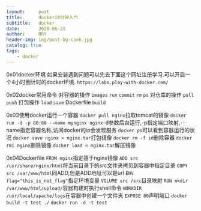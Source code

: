 ```yaml
---
layout:     post
title:      docker10分钟入门
subtitle:   docker
date:       2020-06-23
author:     RRY
header-img: img/post-bg-cook.jpg
catalog: true
tags:
    - docker
---
```


0x01docker环境
如果安装遇到问题可以先去下面这个网址注册学习.可以开启一个4小时倒计时的docker环境.
`https://labs.play-with-docker.com/`

0x02docker常用命令
对容器的操作
`images` `run` `commit` `rm` `ps`
对仓库的操作
`pull` `push`
打包操作
`load` `save`
Dockerfile
`build`

0x03使用docker运行一个容器
`docker pull nginx`拉取tomcat的镜像
`docker run -d -p 80:80 --name mynginx nginx`-d参数后台运行,-p指定端口映射,--name指定容器名称,访问docker的ip会发现服务
`docker ps`可以看到容器运行的状况
`docker save nginx > nginx.tar`打包镜像
`docker rm -f id`删除容器
`docker rmi nginx`删除镜像
`docker load < nginx.tar`解压镜像 

0x04Dockerfile
`FROM nginx`指定基于nginx镜像
`ADD src /usr/share/nginx/html`将当前目录下的src文件夹拷贝到容器中指定目录
`COPY src /var/www/html`同ADD,但是ADD地址可以是url
`ENV flag="this_is_not_flag"`指定环境变量
`VOLUME src /src`目录映射
`RUN mkdir /var/www/html/upload/`容器构建时执行shell命令
`WORKDIR /usr/local/apache/logs`在容器中创建一个文件夹
`EXPOSE 80`声明端口
`docker build -t test ./`
`docker run -d -t test`
